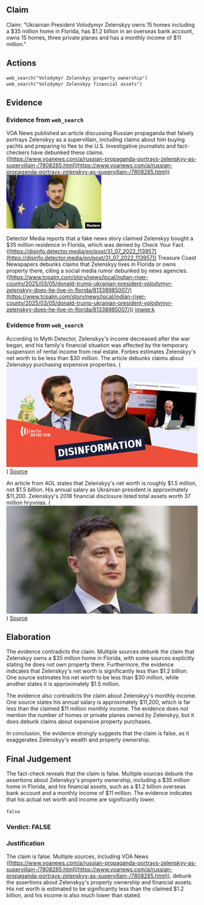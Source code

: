 ## Claim
Claim: "Ukrainian President Volodymyr Zelenskyy owns 15 homes including a $35 million home in Florida, has $1.2 billion in an overseas bank account, owns 15 homes, three private planes and has a monthly income of $11 million."

## Actions
```
web_search("Volodymyr Zelenskyy property ownership")
web_search("Volodymyr Zelenskyy financial assets")
```

## Evidence
### Evidence from `web_search`
VOA News published an article discussing Russian propaganda that falsely portrays Zelenskyy as a supervillain, including claims about him buying yachts and preparing to flee to the U.S. Investigative journalists and fact-checkers have debunked these claims. ([https://www.voanews.com/a/russian-propaganda-portrays-zelenskyy-as-supervillain-/7808285.html](https://www.voanews.com/a/russian-propaganda-portrays-zelenskyy-as-supervillain-/7808285.html)) ![image 8141](media/2025-08-30_08-18-1756541926-455281.jpg)

Detector Media reports that a fake news story claimed Zelenskyy bought a $35 million residence in Florida, which was denied by Check Your Fact. ([https://disinfo.detector.media/en/post/31_07_2022_113957](https://disinfo.detector.media/en/post/31_07_2022_113957)) Treasure Coast Newspapers debunks claims that Zelenskyy lives in Florida or owns property there, citing a social media rumor debunked by news agencies. ([https://www.tcpalm.com/story/news/local/indian-river-county/2025/03/05/donald-trump-ukranian-president-volodymyr-zelenskyy-does-he-live-in-florida/81338985007/](https://www.tcpalm.com/story/news/local/indian-river-county/2025/03/05/donald-trump-ukranian-president-volodymyr-zelenskyy-does-he-live-in-florida/81338985007/)) <image:k>


### Evidence from `web_search`
According to Myth Detector, Zelenskyy's income decreased after the war began, and his family's financial situation was affected by the temporary suspension of rental income from real estate. Forbes estimates Zelenskyy's net worth to be less than $30 million. The article debunks claims about Zelenskyy purchasing expensive properties. (![image 1930](media/2025-08-07_19-23-1754594600-089015.jpg)) [Source](https://mythdetector.com/en/change-during-the-russia-ukraine-war/)

An article from AOL states that Zelenskyy's net worth is roughly $1.5 million, not $1.5 billion. His annual salary as Ukrainian president is approximately $11,200. Zelenskyy's 2018 financial disclosure listed total assets worth 37 million hryvnias. (![image 1936](media/2025-08-07_19-23-1754594629-424939.jpg)) [Source](https://www.aol.com/much-volodymyr-zelenskyy-worth-160047933.html)


## Elaboration
The evidence contradicts the claim. Multiple sources debunk the claim that Zelenskyy owns a $35 million home in Florida, with some sources explicitly stating he does not own property there. Furthermore, the evidence indicates that Zelenskyy's net worth is significantly less than $1.2 billion. One source estimates his net worth to be less than $30 million, while another states it is approximately $1.5 million.

The evidence also contradicts the claim about Zelenskyy's monthly income. One source states his annual salary is approximately $11,200, which is far less than the claimed $11 million monthly income. The evidence does not mention the number of homes or private planes owned by Zelenskyy, but it does debunk claims about expensive property purchases.

In conclusion, the evidence strongly suggests that the claim is false, as it exaggerates Zelenskyy's wealth and property ownership.


## Final Judgement
The fact-check reveals that the claim is false. Multiple sources debunk the assertions about Zelenskyy's property ownership, including a $35 million home in Florida, and his financial assets, such as a $1.2 billion overseas bank account and a monthly income of $11 million. The evidence indicates that his actual net worth and income are significantly lower.

`false`

### Verdict: FALSE

### Justification
The claim is false. Multiple sources, including VOA News ([https://www.voanews.com/a/russian-propaganda-portrays-zelenskyy-as-supervillain-/7808285.html](https://www.voanews.com/a/russian-propaganda-portrays-zelenskyy-as-supervillain-/7808285.html)), debunk the assertions about Zelenskyy's property ownership and financial assets. His net worth is estimated to be significantly less than the claimed $1.2 billion, and his income is also much lower than stated.
